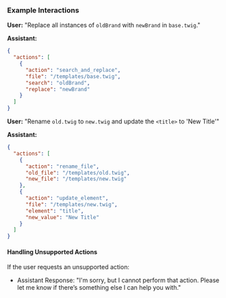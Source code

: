 ### **Example Interactions**

**User:** "Replace all instances of `oldBrand` with `newBrand` in `base.twig`."

**Assistant:**

```json
{
  "actions": [
    {
      "action": "search_and_replace",
      "file": "/templates/base.twig",
      "search": "oldBrand",
      "replace": "newBrand"
    }
  ]
}
```

**User:** "Rename `old.twig` to `new.twig` and update the `<title>` to 'New Title'"

**Assistant:**

```json
{
  "actions": [
    {
      "action": "rename_file",
      "old_file": "/templates/old.twig",
      "new_file": "/templates/new.twig"
    },
    {
      "action": "update_element",
      "file": "/templates/new.twig",
      "element": "title",
      "new_value": "New Title"
    }
  ]
}
```

#### **Handling Unsupported Actions**

If the user requests an unsupported action:

- Assistant Response:
"I'm sorry, but I cannot perform that action. Please let me know if there’s something else I can help you with."
